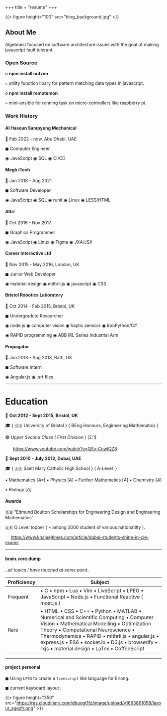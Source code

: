 +++
title = "resume"
+++

{{< figure height="100" src="blog_background.jpg" >}}

## About Me

Algebraist focused on software architecture issues with the goal of making javascript fault tolerant.

### Open Source

o **npm install nutzen**

⤷ utility function libary for pattern matching data types in javascript.

o  **npm install remotemon**

⤷ mini-ansible for running task on micro-controllers like raspberry pi.

### Work History

#### Al Hasoun Sampyung Mechanical
📅 Feb 2022 - now,  Abu Dhabi, UAE

◼ Computer Engineer

◉ JavaScript ◉ SQL ◉ CI/CD 

#### Megh iTech
📅 Jan 2018 - Aug 2021

◼ Software Developer 

◉ JavaScript ◉ SQL ◉ runit ◉ Linux ◉ LESS/HTML

#### Attri 
📅 Oct 2016 - Nov 2017

◼ Graphics Programmer 

◉ JavaScript ◉ Linux ◉ Figma ◉ JXA/JSX

#### Career Interactive Ltd
📅 Nov 2015 - May 2016,  London,  UK

◼ Junior Web Developer 

◉ material design ◉ mithril.js ◉ javascript ◉ CSS

#### Bristol Robotics Laboratory
📅 Oct 2014 - Feb 2015,  Bristol, UK

◼ Undergradute Researcher 

◉ node.js ◉ computer vision ◉ haptic sensors ◉ IronPython/C#

◉ RAPID programming  ◉ ABB IRL Series Industrial Arm

#### Propagator
📅 Jun 2013 - Aug 2013,  Bath, UK

◼ Software Intern

◉ Angular.js ◉ .srt files

-------------------

# Education

📅 **Oct 2012 - Sept  2015, Bristol, UK**

🎓 { 🇬🇧 University of Bristol } { BEng.Honours, Engineering Mathematics }

🟢 *Upper Second Class ( First Division )* [2:1]

    https://www.youtube.com/watch?v=QSy-CcwIQZ8

📅 **Sept 2010 - July 2012,  Dubai, UAE**

🎓 { 🇦🇪 Saint Mary Catholic High School ​} { A-Level } 

• Mathematics [*A\**] • Physics [*A*] • Further Mathematics [*A*]  • Chemistry [*A*] 

• Biology [*A*]

#### Awards

🇬🇧 “Edmund Boulton Scholarships for Engineering Design and Engineering Mathematics”

🇦🇪 O Level topper ( ~ among 3000 student of various nationatilty ).

   https://www.khaleejtimes.com/article/dubai-students-shine-in-cie-exams

-------------------

#### **brain.core.dump**

*..all topics I have touched at some point..*

Proficiency | Subject
-----       |-------
Frequent    | • C • npm • Lua • Vim • LiveScript • LPEG • JavaScript • Node.js • Functional Reactive ( most.js )
Rare        | • HTML • CSS • C++ • Python • MATLAB • Numerical and Scientific Computing • Computer Vision • Mathematical Modelling •  Optimization Theory • Computational Neuroscience • Thermodynamics • RAPID • mithril.js • angular.js • express.js • ES6  • socket.io • D3.js • browserify • rxjs  • material design • LaTex • CoffeeScript

-------------------

#### **project.personal**

◼ Using `LPEG` to create a `livescript` like language for Erlang.

◼ current keyboard layout :

{{< figure height="350" src="https://res.cloudinary.com/dbuoqt1fz/image/upload/v1693861058/layout_agezfr.png" >}}





